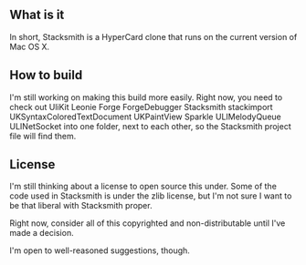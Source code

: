 What is it
----------

In short, Stacksmith is a HyperCard clone that runs on the current version of Mac OS X.


How to build
------------

I'm still working on making this build more easily. Right now, you need to check out
	UliKit
	Leonie
	Forge
	ForgeDebugger
	Stacksmith
	stackimport
	UKSyntaxColoredTextDocument
	UKPaintView
	Sparkle
	ULIMelodyQueue
	ULINetSocket
into one folder, next to each other, so the Stacksmith project file will find them.


License
-------

I'm still thinking about a license to open source this under. Some of the code used in Stacksmith is under the zlib license, but I'm not sure I want to be that liberal with Stacksmith proper.

Right now, consider all of this copyrighted and non-distributable until I've made a decision.

I'm open to well-reasoned suggestions, though.